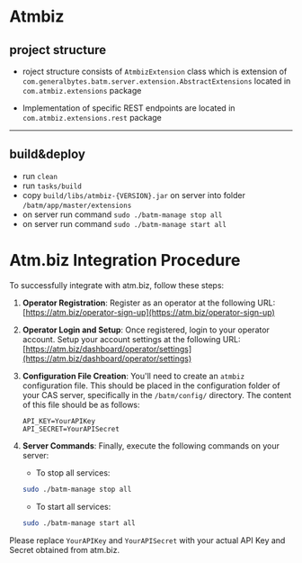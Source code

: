 # **Atmbiz**
## project structure

* roject structure consists of `AtmbizExtension` class which is extension of 
`com.generalbytes.batm.server.extension.AbstractExtensions` located in `com.atmbiz.extensions` package

* Implementation of specific REST endpoints are located in `com.atmbiz.extensions.rest` package

***************

## build&deploy

* run `clean`
* run `tasks/build`
* copy `build/libs/atmbiz-{VERSION}.jar` on server into folder `/batm/app/master/extensions` 
* on server run command `sudo ./batm-manage stop all` 
* on server run command `sudo ./batm-manage start all`

# Atm.biz Integration Procedure

To successfully integrate with atm.biz, follow these steps:

1. **Operator Registration**: Register as an operator at the following URL: [https://atm.biz/operator-sign-up](https://atm.biz/operator-sign-up)

2. **Operator Login and Setup**: Once registered, login to your operator account. Setup your account settings at the following URL: [https://atm.biz/dashboard/operator/settings](https://atm.biz/dashboard/operator/settings)

3. **Configuration File Creation**: You'll need to create an `atmbiz` configuration file. This should be placed in the configuration folder of your CAS server, specifically in the `/batm/config/` directory. The content of this file should be as follows:

    ```
    API_KEY=YourAPIKey
    API_SECRET=YourAPISecret
    ```

4. **Server Commands**: Finally, execute the following commands on your server:

    - To stop all services:

    ```bash
    sudo ./batm-manage stop all
    ```

    - To start all services:

    ```bash
    sudo ./batm-manage start all
    ```

Please replace `YourAPIKey` and `YourAPISecret` with your actual API Key and Secret obtained from atm.biz.

